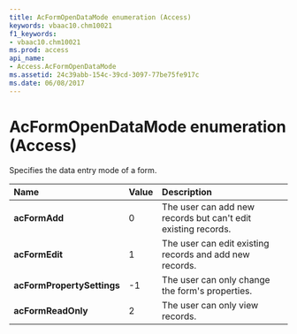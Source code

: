 ```yaml
---
title: AcFormOpenDataMode enumeration (Access)
keywords: vbaac10.chm10021
f1_keywords:
- vbaac10.chm10021
ms.prod: access
api_name:
- Access.AcFormOpenDataMode
ms.assetid: 24c39abb-154c-39cd-3097-77be75fe917c
ms.date: 06/08/2017
---
```



# AcFormOpenDataMode enumeration (Access)

Specifies the data entry mode of a form.



|Name|Value|Description|
|:-----|:-----|:-----|
|**acFormAdd**|0|The user can add new records but can't edit existing records.|
|**acFormEdit**|1|The user can edit existing records and add new records.|
|**acFormPropertySettings**|-1|The user can only change the form's properties.|
|**acFormReadOnly**|2|The user can only view records.|

